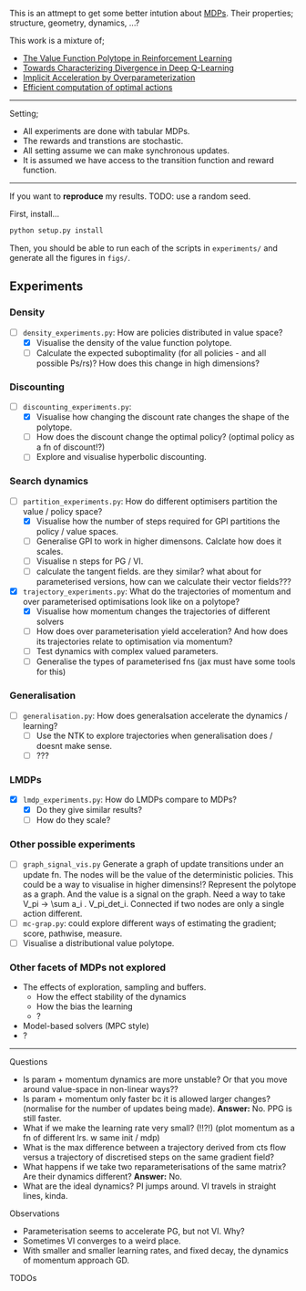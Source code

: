 This is an attmept to get some better intution about [MDPs](https://en.wikipedia.org/wiki/Markov_decision_process). Their properties; structure, geometry, dynamics, ...?

This work is a mixture of;

- [The Value Function Polytope in Reinforcement Learning](https://arxiv.org/abs/1901.11524)
- [Towards Characterizing Divergence in Deep Q-Learning](https://arxiv.org/abs/1903.08894)
- [Implicit Acceleration by Overparameterization](https://arxiv.org/abs/1802.06509)
- [Efficient computation of optimal actions](https://www.pnas.org/content/106/28/11478)

***

Setting;
- All experiments are done with tabular MDPs.
- The rewards and transtions are stochastic.
- All setting assume we can make synchronous updates.
- It is assumed we have access to the transition function and reward function.

***

If you want to __reproduce__ my results.
TODO: use a random seed.

First, install...

```python
python setup.py install
```

Then, you should be able to run each of the scripts in `experiments/` and generate all the figures in `figs/`.

## Experiments

### Density

- [ ] `density_experiments.py`: How are policies distributed in value space?
  - [x] Visualise the density of the value function polytope.
  - [ ] Calculate the expected suboptimality (for all policies - and all possible Ps/rs)? How does this change in high dimensions?

### Discounting

- [ ] `discounting_experiments.py`:
  - [x] Visualise how changing the discount rate changes the shape of the polytope.
  - [ ] How does the discount change the optimal policy? (optimal policy as a fn of discount!?)
  - [ ] Explore and visualise hyperbolic discounting.

### Search dynamics

- [ ] `partition_experiments.py`: How do different optimisers partition the value / policy space?
  - [x] Visualise how the number of steps required for GPI partitions the policy / value spaces.
  - [ ] Generalise GPI to work in higher dimensons. Calclate how does it scales.
  - [ ] Visualise n steps for PG / VI.
  - [ ] calculate the tangent fields. are they similar? what about for parameterised versions, how can we calculate their vector fields???
- [x] `trajectory_experiments.py`: What do the trajectories of momentum and over parameterised optimisations look like on a polytope?
  - [x] Visualise how momentum changes the trajectories of different solvers
  - [ ] How does over parameterisation yield acceleration? And how does its trajectories relate to optimisation via momentum?
  - [ ] Test dynamics with complex valued parameters.
  - [ ] Generalise the types of parameterised fns (jax must have some tools for this)

### Generalisation

- [ ] `generalisation.py`: How does generalsation accelerate the dynamics / learning?
  - [ ] Use the NTK to explore trajectories when generalisation does / doesnt make sense.
  - [ ] ???

### LMDPs

- [x] `lmdp_experiments.py`: How do LMDPs compare to MDPs?
  - [x] Do they give similar results?
  - [ ] How do they scale?

### Other possible experiments

- [ ] `graph_signal_vis.py` Generate a graph of update transitions under an update fn. The nodes will be the value of the deterministic policies. This could be a way to visualise in higher dimensins!? Represent the polytope as a graph. And the value is a signal on the graph. Need a way to take V_pi -> \sum a_i . V_pi_det_i. Connected if two nodes are only a single action different.
- [ ] `mc-grap.py`: could explore different ways of estimating the gradient; score, pathwise, measure.
- [ ] Visualise a distributional value polytope.

### Other facets of MDPs not explored

- The effects of exploration, sampling and buffers.
  - How the effect stability of the dynamics
  - How the bias the learning
  - ?
- Model-based solvers (MPC style)
- ?


***


Questions
- Is param + momentum dynamics are more unstable? Or that you move around value-space in non-linear ways??
- Is param + momentum only faster bc it is allowed larger changes? (normalise for the number of updates being made). __Answer:__ No. PPG is still faster.
- What if we make the learning rate very small? (!!?!) (plot momentum as a fn of different lrs. w same init / mdp)
- What is the max difference between a trajectory derived from cts flow versus a trajectory of discretised steps on the same gradient field?
- What happens if we take two reparameterisations of the same matrix? Are their dynamics different? __Answer:__ No.
- What are the ideal dynamics? PI jumps around. VI travels in straight lines, kinda.

Observations

- Parameterisation seems to accelerate PG, but not VI. Why?
- Sometimes VI converges to a weird place.
- With smaller and smaller learning rates, and fixed decay, the dynamics of momentum approach GD.

TODOs

